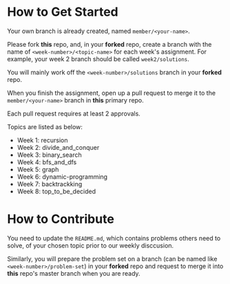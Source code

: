 # How to Get Started

Your own branch is already created, named `member/<your-name>`. 

Please fork **this** repo, and, in your **forked** repo, create a branch with the name of `<week-number>/<topic-name>` for each week's assignment. For example, your week 2 branch should be called `week2/solutions`.

You will mainly work off the `<week-number>/solutions` branch in your **forked** repo.

When you finish the assignment, open up a pull request to merge it to the `member/<your-name>` branch in **this** primary repo.

Each pull request requires at least 2 approvals.

Topics are listed as below:

* Week 1: recursion
* Week 2: divide\_and\_conquer
* Week 3: binary\_search 
* Week 4: bfs\_and\_dfs 
* Week 5: graph
* Week 6: dynamic-programming 
* Week 7: backtrackking
* Week 8: top\_to\_be\_decided

# How to Contribute

You need to update the `README.md`, which contains problems others need to solve, of your chosen topic prior to our weekly disccusion.

Similarly, you will prepare the problem set on a branch (can be named like `<week-number>/problem-set`) in your **forked** repo and request to merge it into **this** repo's master branch when you are ready. 
